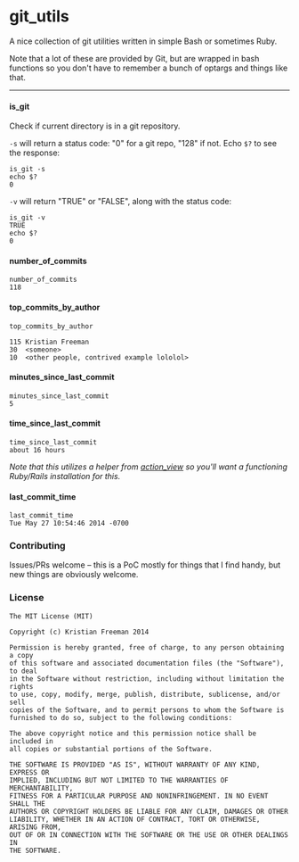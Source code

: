 # git_utils

A nice collection of git utilities written in simple Bash or sometimes Ruby.

Note that a lot of these are provided by Git, but are wrapped in bash functions so you don't have to remember a bunch of optargs and things like that.

---

#### is_git

Check if current directory is in a git repository.

`-s` will return a status code: "0" for a git repo, "128" if not. Echo `$?` to see the response:

```
is_git -s
echo $?
0
```

`-v` will return "TRUE" or "FALSE", along with the status code:

```
is_git -v
TRUE
echo $?
0
```

#### number_of_commits

```
number_of_commits
118
```

#### top_commits_by_author

```
top_commits_by_author

115 Kristian Freeman
30  <someone>
10  <other people, contrived example lololol>
```

#### minutes_since_last_commit

```
minutes_since_last_commit
5
```

#### time_since_last_commit

```
time_since_last_commit
about 16 hours
```

*Note that this utilizes a helper from [action_view](https://rubygems.org/gems/actionview) so you'll want a functioning Ruby/Rails installation for this.*

#### last_commit_time

```
last_commit_time
Tue May 27 10:54:46 2014 -0700
```

### Contributing

Issues/PRs welcome – this is a PoC mostly for things that I find handy, but new things are obviously welcome.

### License

    The MIT License (MIT)

    Copyright (c) Kristian Freeman 2014

    Permission is hereby granted, free of charge, to any person obtaining a copy
    of this software and associated documentation files (the "Software"), to deal
    in the Software without restriction, including without limitation the rights
    to use, copy, modify, merge, publish, distribute, sublicense, and/or sell
    copies of the Software, and to permit persons to whom the Software is
    furnished to do so, subject to the following conditions:

    The above copyright notice and this permission notice shall be included in
    all copies or substantial portions of the Software.

    THE SOFTWARE IS PROVIDED "AS IS", WITHOUT WARRANTY OF ANY KIND, EXPRESS OR
    IMPLIED, INCLUDING BUT NOT LIMITED TO THE WARRANTIES OF MERCHANTABILITY,
    FITNESS FOR A PARTICULAR PURPOSE AND NONINFRINGEMENT. IN NO EVENT SHALL THE
    AUTHORS OR COPYRIGHT HOLDERS BE LIABLE FOR ANY CLAIM, DAMAGES OR OTHER
    LIABILITY, WHETHER IN AN ACTION OF CONTRACT, TORT OR OTHERWISE, ARISING FROM,
    OUT OF OR IN CONNECTION WITH THE SOFTWARE OR THE USE OR OTHER DEALINGS IN
    THE SOFTWARE.
